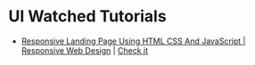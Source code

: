 # UI Watched Tutorials

- [Responsive Landing Page Using HTML CSS And JavaScript | Responsive Web Design](https://www.youtube.com/watch?v=Lf6zONwYeec) | [Check it](./coffee-3d)
